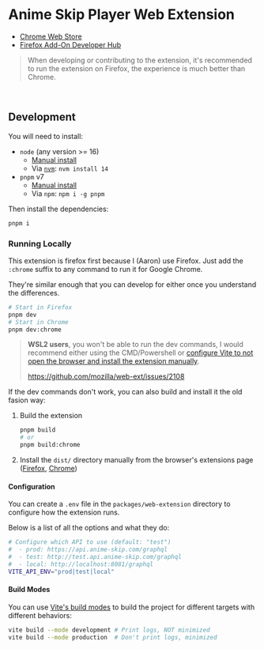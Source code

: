 # Anime Skip Player Web Extension

- [Chrome Web Store](https://chrome.google.com/webstore/devconsole/331629b9-cf31-4391-ad30-77dd0a36958d?hl=en)
- [Firefox Add-On Developer Hub](https://addons.mozilla.org/en-US/developers/addons)

> When developing or contributing to the extension, it's recommended to run the extension on Firefox, the experience is much better than Chrome.

<br/>

## Development

You will need to install:

- `node` (any version >= 16)
  - [Manual install](https://nodejs.org)
  - Via [`nvm`](https://github.com/nvm-sh/nvm): `nvm install 14`
- `pnpm` v7
  - [Manual install](https://pnpm.io/)
  - Via `npm`: `npm i -g pnpm`

Then install the dependencies:

```bash
pnpm i
```

### Running Locally

This extension is firefox first because I (Aaron) use Firefox. Just add the `:chrome` suffix to any command to run it for Google Chrome.

They're similar enough that you can develop for either once you understand the differences.

```bash
# Start in Firefox
pnpm dev
# Start in Chrome
pnpm dev:chrome
```

> **WSL2 users**, you won't be able to run the dev commands, I would recommend either using the CMD/Powershell or [configure Vite to not open the browser and install the extension manually](https://github.com/aklinker1/vite-plugin-web-extension/pull/12).
>
> https://github.com/mozilla/web-ext/issues/2108

If the dev commands don't work, you can also build and install it the old fasion way:

1. Build the extension
   ```bash
   pnpm build
   # or
   pnpm build:chrome
   ```
2. Install the `dist/` directory manually from the browser's extensions page ([Firefox](https://extensionworkshop.com/documentation/develop/temporary-installation-in-firefox/), [Chrome](https://developer.chrome.com/docs/extensions/mv3/getstarted/#unpacked))

#### Configuration

You can create a `.env` file in the `packages/web-extension` directory to configure how the extension runs.

Below is a list of all the options and what they do:

```bash
# Configure which API to use (default: "test")
#  - prod: https://api.anime-skip.com/graphql
#  - test: http://test.api.anime-skip.com/graphql
#  - local: http://localhost:8081/graphql
VITE_API_ENV="prod|test|local"
```

#### Build Modes

You can use [Vite's build modes](https://vitejs.dev/guide/env-and-mode.html) to build the project for different targets with different behaviors:

```bash
vite build --mode development # Print logs, NOT minimized
vite build --mode production  # Don't print logs, minimized
```
